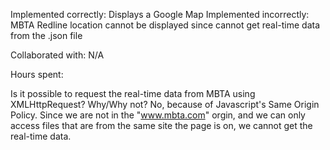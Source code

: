 Implemented correctly: Displays a Google Map
Implemented incorrectly: MBTA Redline location cannot be displayed since cannot get real-time data from the .json file

Collaborated with: N/A

Hours spent:

Is it possible to request the real-time data from MBTA using XMLHttpRequest? Why/Why not?
No, because of Javascript's Same Origin Policy. Since we are not in the "www.mbta.com" orgin, and we can only access files that are from the same site the page is on, we cannot get the real-time data. 
